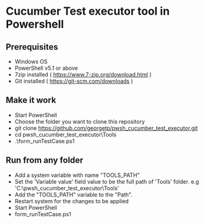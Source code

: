 # Cucumber Test executor tool in Powershell

## Prerequisites
- Windows OS
- PowerShell v5.1 or above
- 7zip installed ( https://www.7-zip.org/download.html )
- Git installed  ( https://git-scm.com/downloads )

## Make it work
 - Start PowerShell
 - Choose the folder you want to clone this repository
 - git clone https://github.com/georgetp/pwsh_cucumber_test_executor.git
 - cd pwsh_cucumber_test_executor\Tools
 - .\form_runTestCase.ps1

## Run from any folder
 - Add a system variable with name "TOOLS_PATH"
 - Set the 'Variable value' field value to be the full path of 'Tools' folder. e.g 'C:\pwsh_cucumber_test_executor\Tools'
 - Add the "TOOLS_PATH" variable to the "Path".
 - Restart system for the changes to be applied
 - Start PowerShell
 - form_runTestCase.ps1

